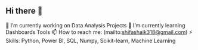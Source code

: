 ## Hi there 👋

🔭 I’m currently working on Data Analysis Projects
🌱 I’m currently learning Dashboards Tools
📫 How to reach me: (mailto:shifashaik318@gmail.com)
⚡ Skills: Python, Power  BI, SQL, Numpy, Scikit-learn, Machine Learning
